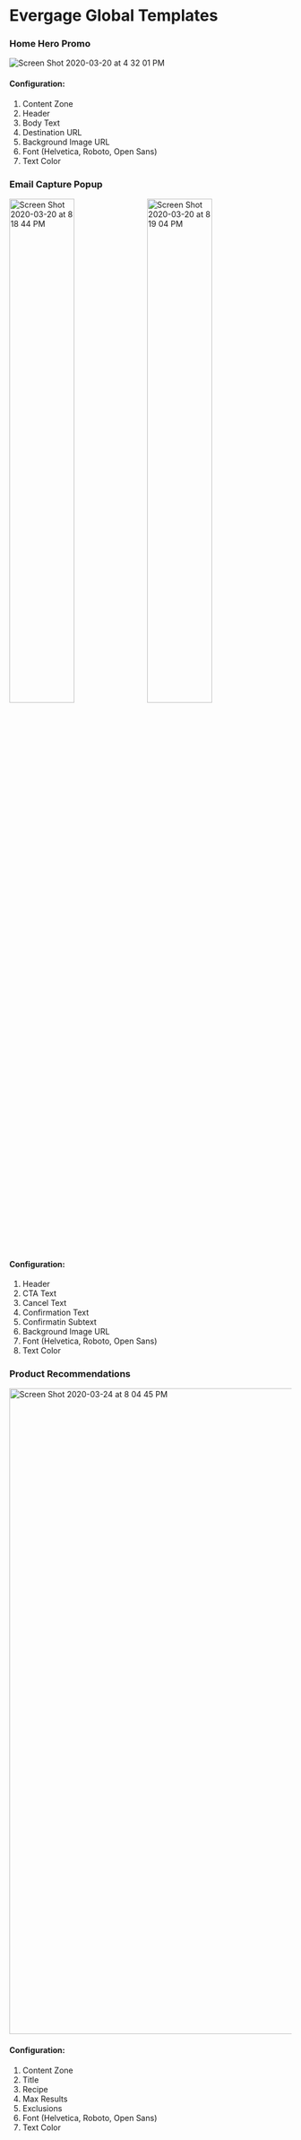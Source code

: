 # Evergage Global Templates

### Home Hero Promo
![Screen Shot 2020-03-20 at 4 32 01 PM](https://user-images.githubusercontent.com/32201252/77213621-adcb3280-6ac8-11ea-94ec-7c049b775d8c.png)

#### Configuration: 
1. Content Zone
1. Header
1. Body Text
1. Destination URL
1. Background Image URL
1. Font (Helvetica, Roboto, Open Sans)
1. Text Color

### Email Capture Popup
<div>
<img width="48%" alt="Screen Shot 2020-03-20 at 8 18 44 PM" src="https://user-images.githubusercontent.com/32201252/77218651-d49a6080-6aea-11ea-93f4-1149febfeaa4.png">

<img width="48%" alt="Screen Shot 2020-03-20 at 8 19 04 PM" src="https://user-images.githubusercontent.com/32201252/77218652-d6642400-6aea-11ea-882b-cdc85ca2397a.png">
</div>

#### Configuration: 
1. Header
1. CTA Text
1. Cancel Text
1. Confirmation Text
1. Confirmatin Subtext
1. Background Image URL
1. Font (Helvetica, Roboto, Open Sans)
1. Text Color

### Product Recommendations
<img width="1152" alt="Screen Shot 2020-03-24 at 8 04 45 PM" src="https://user-images.githubusercontent.com/32201252/77497536-c6aa4f80-6e0a-11ea-9e6b-ba4461c4457d.png">


#### Configuration: 
1. Content Zone
1. Title
1. Recipe
1. Max Results
1. Exclusions
1. Font (Helvetica, Roboto, Open Sans)
1. Text Color
